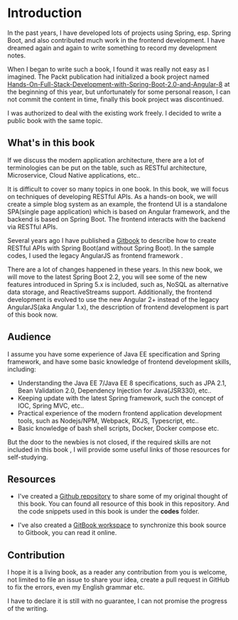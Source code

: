 # Introduction

In the past years, I have developed lots of projects using Spring, esp. Spring Boot, and also contributed much work in the frontend development. I have dreamed again and again to  write something to record my development notes. 

When I began to write such a book, I found it was really not easy as I imagined.  The Packt publication had initialized a book project named [Hands-On-Full-Stack-Development-with-Spring-Boot-2.0-and-Angular-8](https://github.com/hantsy/Hands-On-Full-Stack-Development-with-Spring-Boot-2.0-and-Angular-8) at the beginning of this year, but unfortunately for some personal reason, I can not commit the content in time, finally this book project was discontinued. 

I was authorized to deal with the existing work freely. I decided to write a public book  with the same topic.  



## What's in this book

If we discuss the modern application architecture,  there are a lot of terminologies can be put on the table, such as RESTful architecture, Microservice, Cloud Native applications, etc..

It is difficult to cover so many topics in one book. In this book, we will focus on techniques of developing RESTful APIs.  As a hands-on book, we will create a simple blog system as an example, the frontend UI is a standalone SPA(single page application) which is based on Angular framework, and the backend is based on Spring Boot. The frontend interacts with the backend via RESTful APIs.  

Several years ago I have published a [Gitbook](https://hantsy.gitbooks.io/build-a-restful-app-with-spring-mvc-and-angularjs/content/)  to describe how to create RESTful APIs with Spring Boot(and without Spring Boot). In the sample codes, I used the legacy AngularJS as frontend framework .  

There are a lot of changes happened in these years.  In this new book, we will move to the latest Spring Boot 2.2, you will see some of the new features introduced in Spring 5.x is included, such as, NoSQL as alternative data storage, and ReactiveStreams support.  Additionally, the frontend development is evolved to use the new Angular 2+ instead of  the legacy AngularJS(aka Angular 1.x),  the description of frontend development is part of this book now.  

## Audience 

I assume you have some experience of Java EE specification and Spring framework, and have some basic knowledge of frontend development skills, including:

* Understanding the Java EE 7/Java EE 8 specifications, such as JPA 2.1, Bean Validation 2.0, Dependency Injection for Java(JSR330), etc..
* Keeping update with the latest Spring framework, such the concept of IOC, Spring MVC,  etc..
* Practical experience of the modern frontend application development tools, such as Nodejs/NPM, Webpack, RXJS,  Typescript, etc..
* Basic knowledge of bash shell scripts, Docker, Docker compose etc. 

But the door to the newbies is not closed, if the required skills are not  included in this book , I will provide some useful links of those resources for self-studying.

## Resources

* I've created a [Github repository](https://github.com/hantsy/angular-spring-book) to share some of my original thought of this book. You can found all resource of this book in this repository. And the code snippets used in this book is under the **codes** folder.

* I've also created a [GitBook workspace](https://hantsy.gitbook.io/angularspringbook) to synchronize this book source to Gitbook, you can read it online. 

## Contribution

I hope it is a living book, as a reader any contribution from you is welcome, not limited to file an issue to share your idea, create a pull request in GitHub to fix the errors, even my English grammar etc. 

I have to declare it is still with no guarantee, I can not promise the progress of the writing.




